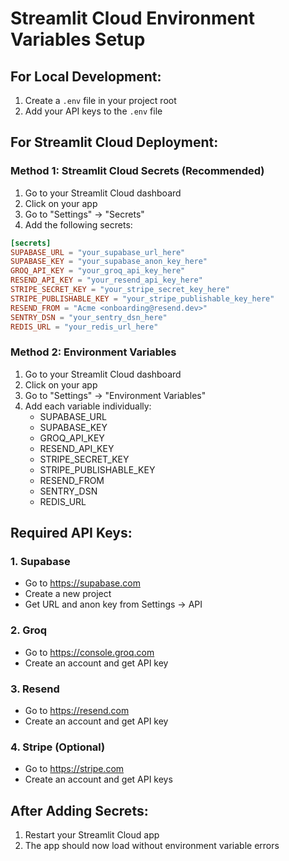 # Streamlit Cloud Environment Variables Setup

## For Local Development:
1. Create a `.env` file in your project root
2. Add your API keys to the `.env` file

## For Streamlit Cloud Deployment:

### Method 1: Streamlit Cloud Secrets (Recommended)
1. Go to your Streamlit Cloud dashboard
2. Click on your app
3. Go to "Settings" → "Secrets"
4. Add the following secrets:

```toml
[secrets]
SUPABASE_URL = "your_supabase_url_here"
SUPABASE_KEY = "your_supabase_anon_key_here"
GROQ_API_KEY = "your_groq_api_key_here"
RESEND_API_KEY = "your_resend_api_key_here"
STRIPE_SECRET_KEY = "your_stripe_secret_key_here"
STRIPE_PUBLISHABLE_KEY = "your_stripe_publishable_key_here"
RESEND_FROM = "Acme <onboarding@resend.dev>"
SENTRY_DSN = "your_sentry_dsn_here"
REDIS_URL = "your_redis_url_here"
```

### Method 2: Environment Variables
1. Go to your Streamlit Cloud dashboard
2. Click on your app
3. Go to "Settings" → "Environment Variables"
4. Add each variable individually:
   - SUPABASE_URL
   - SUPABASE_KEY
   - GROQ_API_KEY
   - RESEND_API_KEY
   - STRIPE_SECRET_KEY
   - STRIPE_PUBLISHABLE_KEY
   - RESEND_FROM
   - SENTRY_DSN
   - REDIS_URL

## Required API Keys:

### 1. Supabase
- Go to https://supabase.com
- Create a new project
- Get URL and anon key from Settings → API

### 2. Groq
- Go to https://console.groq.com
- Create an account and get API key

### 3. Resend
- Go to https://resend.com
- Create an account and get API key

### 4. Stripe (Optional)
- Go to https://stripe.com
- Create an account and get API keys

## After Adding Secrets:
1. Restart your Streamlit Cloud app
2. The app should now load without environment variable errors
